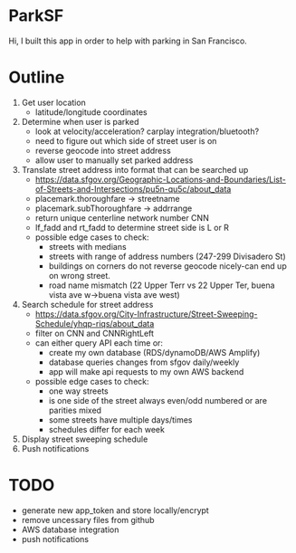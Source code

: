 # ParkSF #

Hi, I built this app in order to help with parking in San Francisco.


# Outline #

1. Get user location
    - latitude/longitude coordinates
2. Determine when user is parked
    - look at velocity/acceleration? carplay integration/bluetooth?
    - need to figure out which side of street user is on
    - reverse geocode into street address
    - allow user to manually set parked address
3. Translate street address into format that can be searched up
    - https://data.sfgov.org/Geographic-Locations-and-Boundaries/List-of-Streets-and-Intersections/pu5n-qu5c/about_data
    - placemark.thoroughfare -> streetname
    - placemark.subThoroughfare -> addrrange
    - return unique centerline network number CNN
    - lf_fadd and rt_fadd to determine street side is L or R
    - possible edge cases to check:
        - streets with medians
        - streets with range of address numbers (247-299 Divisadero St)
        - buildings on corners do not reverse geocode nicely-can end up on wrong street.
        - road name mismatch (22 Upper Terr vs 22 Upper Ter, buena vista ave w->buena vista ave west)
4. Search schedule for street address
    - https://data.sfgov.org/City-Infrastructure/Street-Sweeping-Schedule/yhqp-riqs/about_data
    - filter on CNN and CNNRightLeft
    - can either query API each time or:
        - create my own database (RDS/dynamoDB/AWS Amplify)
        - database queries changes from sfgov daily/weekly
        - app will make api requests to my own AWS backend
    - possible edge cases to check:
        - one way streets
        - is one side of the street always even/odd numbered or are parities mixed
        - some streets have multiple days/times
        - schedules differ for each week
4. Display street sweeping schedule
5. Push notifications

# TODO #

- generate new app_token and store locally/encrypt
- remove uncessary files from github
- AWS database integration
- push notifications